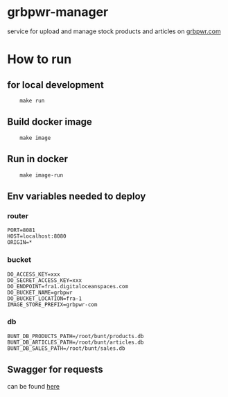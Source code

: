 # grbpwr-manager

service for upload and manage stock products and articles on [grbpwr.com](https://grbpwr.com)

# How to run

## for local development

```shell script
    make run
```

## Build docker image

```shell script
    make image
```

## Run in docker

```shell script
    make image-run
```

## Env variables needed to deploy

### router

```
PORT=8081
HOST=localhost:8080
ORIGIN=*
```

### bucket

```
DO_ACCESS_KEY=xxx
DO_SECRET_ACCESS_KEY=xxx
DO_ENDPOINT=fra1.digitaloceanspaces.com
DO_BUCKET_NAME=grbpwr
DO_BUCKET_LOCATION=fra-1
IMAGE_STORE_PREFIX=grbpwr-com
```

### db

```
BUNT_DB_PRODUCTS_PATH=/root/bunt/products.db
BUNT_DB_ARTICLES_PATH=/root/bunt/articles.db
BUNT_DB_SALES_PATH=/root/bunt/sales.db
```

## Swagger for requests

can be found [here](https://github.com/jekabolt/grbpwr-manager/tree/master/doc)

```

```
